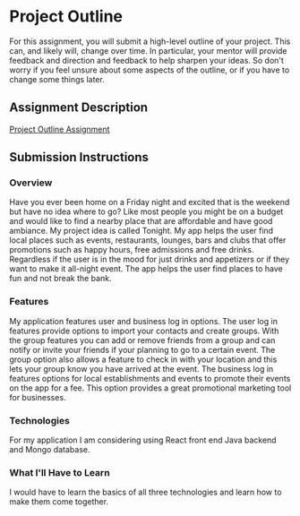 # Project Outline
For this assignment, you will submit a high-level outline of your project. This can, and likely will, change over time. In particular, your mentor will provide feedback and direction and feedback to help sharpen your ideas. So don't worry if you feel unsure about some aspects of the outline, or if you have to change some things later.

## Assignment Description
[Project Outline Assignment](https://education.launchcode.org/liftoff/assignments/project-outline/)

## Submission Instructions

### Overview
Have you ever been home on a Friday night and excited that is the weekend but have no idea where to go? Like most people you might be on a budget and would like to find a nearby place that are affordable and have good ambiance.  My project idea is called Tonight. My app helps the user find local places such as events, restaurants, lounges, bars and clubs that offer promotions such as happy hours, free admissions and free drinks. Regardless if the user is in the mood for just drinks and appetizers or if they want to make it all-night event. The app helps the user find places to have fun and not break the bank.

### Features
My application features user and business log in options. The user log in features provide options to import your contacts and create groups. With the group features you can add or remove friends from a group and can notify or invite your friends if your planning to go to a certain event. The group option also allows a feature to check in with your location and this lets your group know you have arrived at the event. The business log in features options for local establishments and events to promote their events on the app for a fee. This option provides a great promotional marketing tool for businesses. 

### Technologies
For my application I am considering using React front end Java backend and Mongo database.

### What I'll Have to Learn
I would have to learn the basics of all three technologies and learn how to make them come together. 
